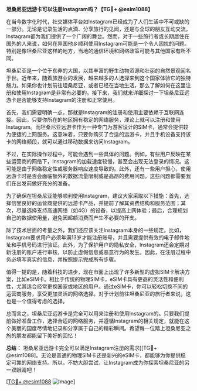 **坦桑尼亚远游卡可以注册Instagram吗？【TG💪+ @esim1088】**

在当今数字化时代，社交媒体平台如Instagram已经成为了人们生活中不可或缺的一部分。无论是记录生活的点滴、分享旅行的见闻，还是与全球的朋友互动交流，Instagram都为我们提供了一个广阔的舞台。然而，对于一些旅行者或长期居住在国外的人来说，如何在异国他乡顺利使用Instagram可能是一个令人困扰的问题。特别是像坦桑尼亚这样的地方，当地的通信环境和网络政策可能与其他国家有所不同。

坦桑尼亚是一个位于东非的大国，以其丰富的野生动物资源和壮丽的自然景观闻名于世。近年来，随着旅游业的发展，越来越多的人选择来到这个国家体验它的独特魅力。如果你也计划前往坦桑尼亚，或者已经在当地生活，那么了解如何在这里注册和使用Instagram是非常有必要的。接下来，我们就来详细探讨一下坦桑尼亚远游卡是否能够支持Instagram的注册和正常使用。

首先，我们需要明确一点，那就是Instagram的注册和使用主要依赖于互联网连接。因此，只要你所在的地区拥有稳定的网络服务，理论上就可以注册和使用Instagram。而坦桑尼亚远游卡作为一种专门为游客设计的SIM卡，通常会提供较为便捷的上网服务。这意味着，只要你购买了合适的远游卡，并且手机设备支持该卡的网络频段，就可以通过移动数据来访问Instagram。

不过，在实际操作过程中，可能会遇到一些具体的问题。例如，有些用户反映在某些运营商的网络下，Instagram的加载速度较慢，甚至会出现无法登录的情况。这可能是由于网络稳定性或服务器响应速度导致的。此外，还有一些用户担心，使用远游卡时是否会面临额外的数据流量限制或是高昂的费用问题。这些问题都需要我们在出发前做好充分的准备。

为了确保在坦桑尼亚能够顺利使用Instagram，建议大家采取以下措施：首先，选择信誉良好的运营商提供的远游卡产品，并提前了解其资费结构和服务范围；其次，尽量选择支持高速网络（如4G）的设备，以提高上网体验；最后，合理规划自己的数据使用量，避免因超额消费而产生不必要的开支。

除了技术层面的考量之外，我们还应该关注Instagram本身的一些规定。比如，Instagram要求用户必须年满13岁才能注册账号，并且需要提供有效的电子邮件地址和手机号码进行验证。此外，为了保护用户的隐私安全，Instagram还会定期对新注册的账户进行审核，以防止虚假信息或恶意行为的发生。因此，在注册过程中务必填写真实的信息，并按照提示完成所有步骤。

值得一提的是，随着科技的进步，现在市面上出现了许多新型的虚拟SIM卡解决方案，比如eSIM卡。相比于传统的物理SIM卡，eSIM卡具有更高的灵活性和便利性，尤其适合经常更换国家或地区的用户。通过eSIM卡，你可以轻松切换不同的运营商服务，享受更加灵活的网络选择。对于计划前往坦桑尼亚的旅行者来说，这也是一个值得考虑的选择。

总而言之，坦桑尼亚远游卡是完全可以用来注册和使用Instagram的。只要我们提前做好准备工作，选择合适的网络服务，并遵循Instagram的相关规定，就能在这个美丽的国度尽情地记录和分享属于自己的精彩瞬间。希望每一位踏上坦桑尼亚之旅的朋友都能留下美好的回忆！

**总结：** 坦桑尼亚远游卡完全可以满足Instagram注册的需求[[TG💪+ @esim1088]。无论是普通的物理SIM卡还是新兴的eSIM卡，都能够为你提供稳定可靠的网络支持。所以，不妨大胆尝试，让Instagram成为你探索坦桑尼亚的另一双眼睛吧！

[[TG💪+ @esim1088](https://t.me/s/esim1088) ![Image](https://i.postimg.cc/4NQfJmqS/Snipaste-2025-05-13-00-14-12.png)]